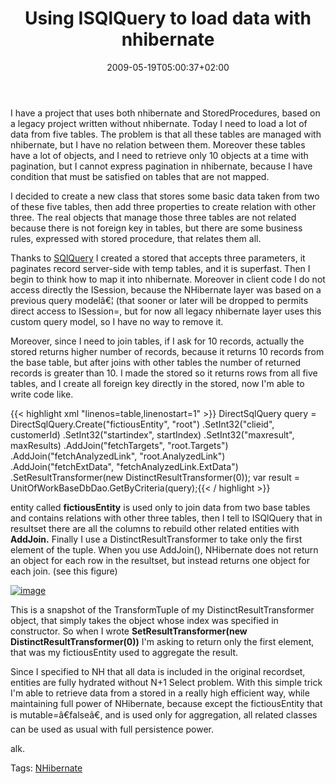 ﻿---
title: "Using ISQlQuery to load data with nhibernate"
description: ""
date: 2009-05-19T05:00:37+02:00
draft: false
tags: [Nhibernate]
categories: [Nhibernate]
---
I have a project that uses both nhibernate and StoredProcedures, based on a legacy project written without nhibernate. Today I need to load a lot of data from five tables. The problem is that all these tables are managed with nhibernate, but I have no relation between them. Moreover these tables have a lot of objects, and I need to retrieve only 10 objects at a time with pagination, but I cannot express pagination in nhibernate, because I have condition that must be satisfied on tables that are not mapped.

I decided to create a new class that stores some basic data taken from two of these five tables, then add three properties to create relation with other three. The real objects that manage those three tables are not related because there is not foreign key in tables, but there are some business rules, expressed with stored procedure, that relates them all.

Thanks to [SQlQuery](https://www.hibernate.org/hib_docs/nhibernate/1.2/reference/en/html/querysql.html) I created a stored that accepts three parameters, it paginates record server-side with temp tables, and it is superfast. Then I begin to think how to map it into nhibernate. Moreover in client code I do not access directly the ISession, because the NHibernate layer was based on a previous query modelâ€¦ (that sooner or later will be dropped to permits direct access to ISession=, but for now all legacy nhibernate layer uses this custom query model, so I have no way to remove it.

Moreover, since I need to join tables, if I ask for 10 records, actually the stored returns higher number of records, because it returns 10 records from the base table, but after joins with other tables the number of returned records is greater than 10. I made the stored so it returns rows from all five tables, and I create all foreign key directly in the stored, now I'm able to write code like.

{{< highlight xml "linenos=table,linenostart=1" >}}
DirectSqlQuery query = DirectSqlQuery.Create("fictiousEntity", "root")
   .SetInt32("clieid", customerId)
   .SetInt32("startindex", startIndex)
   .SetInt32("maxresult", maxResults)
   .AddJoin("fetchTargets", "root.Targets")
   .AddJoin("fetchAnalyzedLink", "root.AnalyzedLink")
   .AddJoin("fetchExtData", "fetchAnalyzedLink.ExtData")
   .SetResultTransformer(new DistinctResultTransformer(0));
var result = UnitOfWorkBaseDbDao<fictiousEntity>.GetByCriteria(query);{{< / highlight >}}

<!-- Code inserted with Steve Dunn's Windows Live Writer Code Formatter Plugin.  http://dunnhq.com -->

entity called  **fictiousEntity** is used only to join data from two base tables and contains relations with other three tables, then I tell to ISQlQuery that in resultset there are all the columns to rebuild other related entities with  **AddJoin.** Finally I use a DistinctResultTransformer to take only the first element of the tuple. When you use AddJoin(), NHibernate does not return an object for each row in the resultset, but instead returns one object for each join. (see this figure)

[![image](https://www.codewrecks.com/blog/wp-content/uploads/2009/05/image-thumb2.png "image")](https://www.codewrecks.com/blog/wp-content/uploads/2009/05/image2.png)

This is a snapshot of the TransformTuple of my DistinctResultTransformer object, that simply takes the object whose index was specified in constructor. So when I wrote  **SetResultTransformer(new DistinctResultTransformer(0))** I'm asking to return only the first element, that was my fictiousEntity used to aggregate the result.

Since I specified to NH that all data is included in the original recordset, entities are fully hydrated without N+1 Select problem. With this simple trick I'm able to retrieve data from a stored in a really high efficient way, while maintaining full power of NHibernate, because except the fictiousEntity that is mutable=â€falseâ€, and is used only for aggregation, all related classes can be used as usual with full persistence power.

alk.

Tags: [NHibernate](http://technorati.com/tag/NHibernate)
